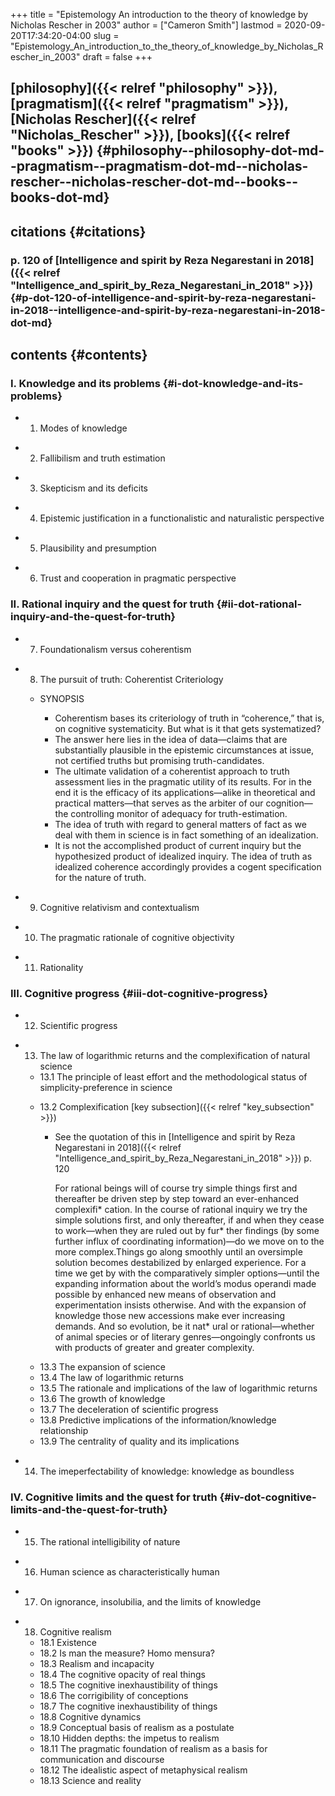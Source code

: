 +++
title = "Epistemology An introduction to the theory of knowledge by Nicholas Rescher in 2003"
author = ["Cameron Smith"]
lastmod = 2020-09-20T17:34:20-04:00
slug = "Epistemology_An_introduction_to_the_theory_of_knowledge_by_Nicholas_Rescher_in_2003"
draft = false
+++

## [philosophy]({{< relref "philosophy" >}}), [pragmatism]({{< relref "pragmatism" >}}), [Nicholas Rescher]({{< relref "Nicholas_Rescher" >}}), [books]({{< relref "books" >}}) {#philosophy--philosophy-dot-md--pragmatism--pragmatism-dot-md--nicholas-rescher--nicholas-rescher-dot-md--books--books-dot-md}


## citations {#citations}


### p. 120 of [Intelligence and spirit by Reza Negarestani in 2018]({{< relref "Intelligence_and_spirit_by_Reza_Negarestani_in_2018" >}}) {#p-dot-120-of-intelligence-and-spirit-by-reza-negarestani-in-2018--intelligence-and-spirit-by-reza-negarestani-in-2018-dot-md}


## contents {#contents}


### I. Knowledge and its problems {#i-dot-knowledge-and-its-problems}

<!--list-separator-->

-  1. Modes of knowledge

<!--list-separator-->

-  2. Fallibilism and truth estimation

<!--list-separator-->

-  3. Skepticism and its deficits

<!--list-separator-->

-  4. Epistemic justification in a functionalistic and naturalistic perspective

<!--list-separator-->

-  5. Plausibility and presumption

<!--list-separator-->

-  6. Trust and cooperation in pragmatic perspective


### II. Rational inquiry and the quest for truth {#ii-dot-rational-inquiry-and-the-quest-for-truth}

<!--list-separator-->

-  7. Foundationalism versus coherentism

<!--list-separator-->

-  8. The pursuit of truth: Coherentist Criteriology

    <!--list-separator-->

    -  SYNOPSIS

        <!--list-separator-->

        -  Coherentism bases its criteriology of truth in “coherence,” that is, on cognitive systematicity. But what is it that gets systematized?

        <!--list-separator-->

        -  The answer here lies in the idea of data—claims that are substantially plausible in the epistemic circumstances at issue, not certified truths but promising truth-candidates.

        <!--list-separator-->

        -  The ultimate validation of a coherentist approach to truth assessment lies in the pragmatic utility of its results. For in the end it is the efficacy of its applications—alike in theoretical and practical matters—that serves as the arbiter of our cognition—the controlling monitor of adequacy for truth-estimation.

        <!--list-separator-->

        -  The idea of truth with regard to general matters of fact as we deal with them in science is in fact something of an idealization.

        <!--list-separator-->

        -  It is not the accomplished product of current inquiry but the hypothesized product of idealized inquiry. The idea of truth as idealized coherence accordingly provides a cogent specification for the nature of truth.

<!--list-separator-->

-  9. Cognitive relativism and contextualism

<!--list-separator-->

-  10. The pragmatic rationale of cognitive objectivity

<!--list-separator-->

-  11. Rationality


### III. Cognitive progress {#iii-dot-cognitive-progress}

<!--list-separator-->

-  12. Scientific progress

<!--list-separator-->

-  13. The law of logarithmic returns and the complexification of natural science

    <!--list-separator-->

    -  13.1 The principle of least effort and the methodological status of simplicity-preference in science

    <!--list-separator-->

    -  13.2 Complexification [key subsection]({{< relref "key_subsection" >}})

        <!--list-separator-->

        -  See the quotation of this in [Intelligence and spirit by Reza Negarestani in 2018]({{< relref "Intelligence_and_spirit_by_Reza_Negarestani_in_2018" >}}) p. 120

            For rational beings will of course try simple things first and thereafter be driven step by step toward an ever-enhanced complexifi\* cation. In the course of rational inquiry we try the simple solutions first, and only thereafter, if and when they cease to work—when they are ruled out by fur\* ther findings (by some further influx of coordinating information)—do we move on to the more complex.Things go along smoothly until an oversimple solution becomes destabilized by enlarged experience. For a time we get by with the comparatively simpler options—until the expanding information about the world’s modus operandi made possible by enhanced new means of observation and experimentation insists otherwise. And with the expansion of knowledge those new accessions make ever increasing demands. And so evolution, be it nat\* ural or rational—whether of animal species or of literary genres—ongoingly confronts us with products of greater and greater complexity.

    <!--list-separator-->

    -  13.3 The expansion of science

    <!--list-separator-->

    -  13.4 The law of logarithmic returns

    <!--list-separator-->

    -  13.5 The rationale and implications of the law of logarithmic returns

    <!--list-separator-->

    -  13.6 The growth of knowledge

    <!--list-separator-->

    -  13.7 The deceleration of scientific progress

    <!--list-separator-->

    -  13.8 Predictive implications of the information/knowledge relationship

    <!--list-separator-->

    -  13.9 The centrality of quality and its implications

<!--list-separator-->

-  14. The imeperfectability of knowledge: knowledge as boundless


### IV. Cognitive limits and the quest for truth {#iv-dot-cognitive-limits-and-the-quest-for-truth}

<!--list-separator-->

-  15. The rational intelligibility of nature

<!--list-separator-->

-  16. Human science as characteristically human

<!--list-separator-->

-  17. On ignorance, insolubilia, and the limits of knowledge

<!--list-separator-->

-  18. Cognitive realism

    <!--list-separator-->

    -  18.1 Existence

    <!--list-separator-->

    -  18.2 Is man the measure? Homo mensura?

    <!--list-separator-->

    -  18.3 Realism and incapacity

    <!--list-separator-->

    -  18.4 The cognitive opacity of real things

    <!--list-separator-->

    -  18.5 The cognitive inexhaustibility of things

    <!--list-separator-->

    -  18.6 The corrigibility of conceptions

    <!--list-separator-->

    -  18.7 The cognitive inexhaustibility of things

    <!--list-separator-->

    -  18.8 Cognitive dynamics

    <!--list-separator-->

    -  18.9 Conceptual basis of realism as a postulate

    <!--list-separator-->

    -  18.10 Hidden depths: the impetus to realism

    <!--list-separator-->

    -  18.11 The pragmatic foundation of realism as a basis for communication and discourse

    <!--list-separator-->

    -  18.12 The idealistic aspect of metaphysical realism

    <!--list-separator-->

    -  18.13 Science and reality
